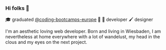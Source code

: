 ### Hi folks :dancer:

🎓 graduated [@coding-bootcamps-europe](https://github.com/coding-bootcamps-eu) 🎉
🔧 developer
🖌️ designer

I'm an aesthetic loving web developer.
Born and living in Wiesbaden, I am nevertheless at home everywhere with a lot of wandelust, my head in the clous and my eyes on the next project.
